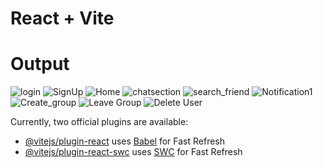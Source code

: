 # React + Vite

# Output
![login](https://github.com/user-attachments/assets/f67c08ae-ea2e-4b56-9896-a69a1d9d27cf)
![SignUp](https://github.com/user-attachments/assets/702e6864-96fb-4440-91e5-58e18a97cc0b)
![Home](https://github.com/user-attachments/assets/87c5964d-ac66-4000-9687-fdc4ab98d234)
![chatsection](https://github.com/user-attachments/assets/8538b6be-2850-451d-9a17-95559b5af4ea)
![search_friend](https://github.com/user-attachments/assets/ed407017-7b40-40bc-af0a-b3bc169c8c53)
![Notification1](https://github.com/user-attachments/assets/59417cd6-64bc-4411-b63e-348ccf20bafe)
![Create_group](https://github.com/user-attachments/assets/ae4cd292-40e2-480a-b9c9-7ea3474bc41a)
![Leave Group](https://github.com/user-attachments/assets/feff3460-349e-422b-b5b4-e200fc1b84c6)
![Delete User](https://github.com/user-attachments/assets/ccff192c-e247-441d-9095-fc59c03e6670)


Currently, two official plugins are available:

- [@vitejs/plugin-react](https://github.com/vitejs/vite-plugin-react/blob/main/packages/plugin-react/README.md) uses [Babel](https://babeljs.io/) for Fast Refresh
- [@vitejs/plugin-react-swc](https://github.com/vitejs/vite-plugin-react-swc) uses [SWC](https://swc.rs/) for Fast Refresh
